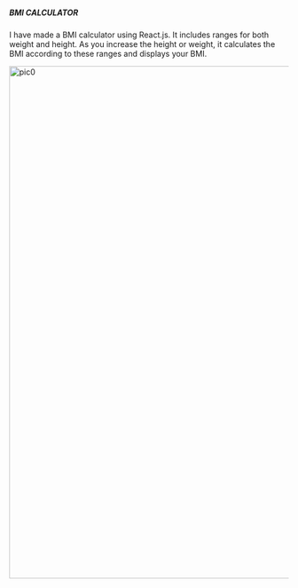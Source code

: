 <h5>BMI CALCULATOR</h5>

I have made a BMI calculator using React.js. 
It includes ranges for both weight and height. 
As you increase the height or weight, it calculates the BMI according to these ranges and displays your BMI.


<img width="923" alt="pic0" src="https://github.com/user-attachments/assets/a3267e6a-4dff-46f0-8ebe-f7c2f7741ec4">
